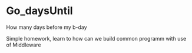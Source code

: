 # Go_daysUntil
How many days before my b-day

Simple homework, learn to how can we build common programm with use of Middleware 
